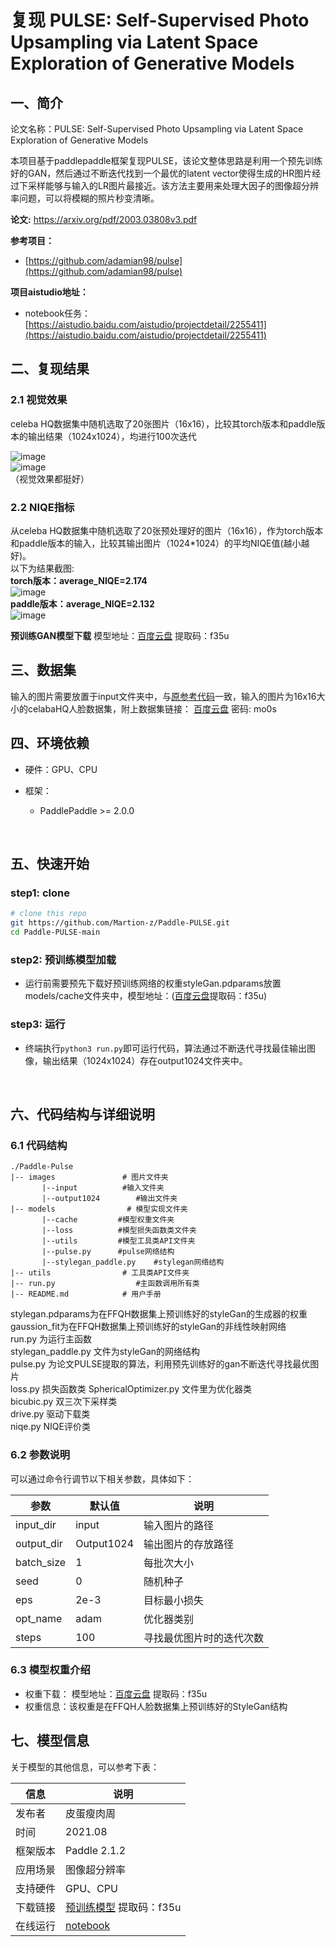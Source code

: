 # 复现  PULSE: Self-Supervised Photo Upsampling via Latent Space Exploration of Generative Models

## 一、简介

论文名称：PULSE: Self-Supervised Photo Upsampling via Latent Space Exploration of Generative Models  

本项目基于paddlepaddle框架复现PULSE，该论文整体思路是利用一个预先训练好的GAN，然后通过不断迭代找到一个最优的latent vector使得生成的HR图片经过下采样能够与输入的LR图片最接近。该方法主要用来处理大因子的图像超分辨率问题，可以将模糊的照片秒变清晰。

**论文:**  https://arxiv.org/pdf/2003.03808v3.pdf

**参考项目：**

- [https://github.com/adamian98/pulse](https://github.com/adamian98/pulse)

**项目aistudio地址：** 

- notebook任务：[https://aistudio.baidu.com/aistudio/projectdetail/2255411](https://aistudio.baidu.com/aistudio/projectdetail/2255411)

## 二、复现结果

### 2.1 视觉效果

celeba HQ数据集中随机选取了20张图片（16x16），比较其torch版本和paddle版本的输出结果（1024x1024），均进行100次迭代 
​    

![image](https://tva1.sinaimg.cn/large/008i3skNgy1gtcwqt3a1fj60ps0extah02.jpg)  
![image](https://tva1.sinaimg.cn/large/008i3skNgy1gtcwr0o65tj60pd0et75z02.jpg)  
（视觉效果都挺好）

### 2.2 NIQE指标

从celeba HQ数据集中随机选取了20张预处理好的图片（16x16），作为torch版本和paddle版本的输入，比较其输出图片（1024*1024）的平均NIQE值(越小越好)。   
以下为结果截图:   
**torch版本：average_NIQE=2.174**   
![image](https://tva1.sinaimg.cn/large/008i3skNgy1gtcwbx6ua5j60q00lltc302.jpg)   
**paddle版本：average_NIQE=2.132**   
![image](https://tva1.sinaimg.cn/large/008i3skNgy1gtcx4g6u1hj60q50nkwki02.jpg)



**预训练GAN模型下载**
模型地址：[百度云盘](https://pan.baidu.com/s/1zRvbGmt7IOMoWSmQQz-ZHA)  提取码：f35u



## 三、数据集

输入的图片需要放置于input文件夹中，与[原参考代码](https://github.com/adamian98/pulse)一致，输入的图片为16x16大小的celabaHQ人脸数据集，附上数据集链接： [百度云盘](https://pan.baidu.com/s/1wGbZ4UxPDpQj2gV_Zq37pQ)  密码: mo0s



## 四、环境依赖

- 硬件：GPU、CPU

- 框架：

  - PaddlePaddle >= 2.0.0

    ​

## 五、快速开始

### step1: clone

```bash
# clone this repo
git https://github.com/Martion-z/Paddle-PULSE.git
cd Paddle-PULSE-main
```

### step2: 预训练模型加载

- 运行前需要预先下载好预训练网络的权重styleGan.pdparams放置models/cache文件夹中，模型地址：([百度云盘](https://pan.baidu.com/s/1zRvbGmt7IOMoWSmQQz-ZHA)提取码：f35u)

### step3: 运行

- 终端执行`python3 run.py`即可运行代码，算法通过不断迭代寻找最佳输出图像，输出结果（1024x1024）存在output1024文件夹中。   

  ​

## 六、代码结构与详细说明

### 6.1 代码结构

```
./Paddle-Pulse
|-- images               # 图片文件夹
       |--input          #输入文件夹
       |--output1024		#输出文件夹
|-- models                # 模型实现文件夹
       |--cache 		#模型权重文件夹
       |--loss			#模型损失函数类文件夹
       |--utils			#模型工具类API文件夹
       |--pulse.py		#pulse网络结构
       |--stylegan_paddle.py	#stylegan网络结构
|-- utils                # 工具类API文件夹
|-- run.py					#主函数调用所有类
|-- README.md            # 用户手册                  
```

stylegan.pdparams为在FFQH数据集上预训练好的styleGan的生成器的权重   
gaussion_fit为在FFQH数据集上预训练好的styleGan的非线性映射网络  
run.py 为运行主函数   
stylegan_paddle.py 文件为styleGan的网络结构   
pulse.py 为论文PULSE提取的算法，利用预先训练好的gan不断迭代寻找最优图片   
loss.py 损失函数类
SphericalOptimizer.py 文件里为优化器类    
bicubic.py  双三次下采样类   
drive.py  驱动下载类  
niqe.py NIQE评价类

### 6.2 参数说明

可以通过命令行调节以下相关参数，具体如下：

| 参数         | 默认值        | 说明           |
| ---------- | ---------- | ------------ |
| input_dir  | input      | 输入图片的路径      |
| output_dir | Output1024 | 输出图片的存放路径    |
| batch_size | 1          | 每批次大小        |
| seed       | 0          | 随机种子         |
| eps        | 2e-3       | 目标最小损失       |
| opt_name   | adam       | 优化器类别        |
| steps      | 100        | 寻找最优图片时的迭代次数 |

### 6.3 模型权重介绍

- 权重下载：
  模型地址：[百度云盘](https://pan.baidu.com/s/1zRvbGmt7IOMoWSmQQz-ZHA)     提取码：f35u
- 权重信息：该权重是在FFQH人脸数据集上预训练好的StyleGan结构

## 七、模型信息

关于模型的其他信息，可以参考下表：

| 信息   | 说明                                       |
| ---- | ---------------------------------------- |
| 发布者  | 皮蛋瘦肉周                                    |
| 时间   | 2021.08                                  |
| 框架版本 | Paddle 2.1.2                             |
| 应用场景 | 图像超分辨率                                   |
| 支持硬件 | GPU、CPU                                  |
| 下载链接 | [预训练模型](https://pan.baidu.com/s/1zRvbGmt7IOMoWSmQQz-ZHA) 提取码：f35u |
| 在线运行 | [notebook](https://aistudio.baidu.com/aistudio/projectdetail/2255411) |

